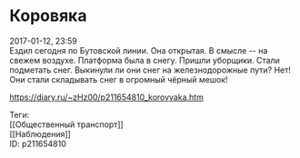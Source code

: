 Коровяка
=========

   
 2017-01-12, 23:59   
  Ездил сегодня по Бутовской линии. Она открытая. В смысле -- на свежем воздухе. Платформа была в снегу. Пришли уборщики. Стали подметать снег. Выкинули ли они снег на железнодорожные пути? Нет! Они стали складывать снег в огромный чёрный мешок!   
    
 <https://diary.ru/~zHz00/p211654810_korovyaka.htm>   
   
 Теги:   
 [[Общественный транспорт]]   
 [[Наблюдения]]   
 ID: p211654810
